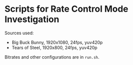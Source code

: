 # Scripts for Rate Control Mode Investigation

Sources used:

- Big Buck Bunny, 1920x1080, 24fps, yuv420p
- Tears of Steel, 1920x800, 24fps, yuv420p

Bitrates and other configurations are in `run.sh`.